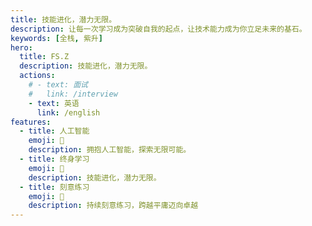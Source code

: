 ```yaml
---
title: 技能进化，潜力无限。
description: 让每一次学习成为突破自我的起点，让技术能力成为你立足未来的基石。
keywords: [全栈, 紫升]
hero:
  title: FS.Z
  description: 技能进化，潜力无限。
  actions:
    # - text: 面试
    #   link: /interview
    - text: 英语
      link: /english
features:
  - title: 人工智能
    emoji: 🌈
    description: 拥抱人工智能，探索无限可能。
  - title: 终身学习
    emoji: 💎
    description: 技能进化，潜力无限。
  - title: 刻意练习
    emoji: 🚀
    description: 持续刻意练习，跨越平庸迈向卓越
---
```


